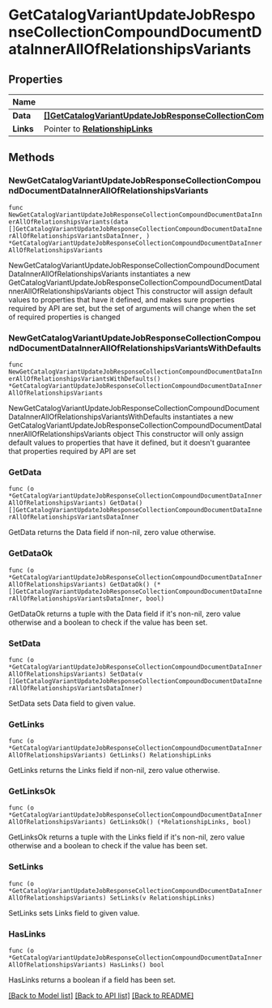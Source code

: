# GetCatalogVariantUpdateJobResponseCollectionCompoundDocumentDataInnerAllOfRelationshipsVariants

## Properties

Name | Type | Description | Notes
------------ | ------------- | ------------- | -------------
**Data** | [**[]GetCatalogVariantUpdateJobResponseCollectionCompoundDocumentDataInnerAllOfRelationshipsVariantsDataInner**](GetCatalogVariantUpdateJobResponseCollectionCompoundDocumentDataInnerAllOfRelationshipsVariantsDataInner.md) |  | 
**Links** | Pointer to [**RelationshipLinks**](RelationshipLinks.md) |  | [optional] 

## Methods

### NewGetCatalogVariantUpdateJobResponseCollectionCompoundDocumentDataInnerAllOfRelationshipsVariants

`func NewGetCatalogVariantUpdateJobResponseCollectionCompoundDocumentDataInnerAllOfRelationshipsVariants(data []GetCatalogVariantUpdateJobResponseCollectionCompoundDocumentDataInnerAllOfRelationshipsVariantsDataInner, ) *GetCatalogVariantUpdateJobResponseCollectionCompoundDocumentDataInnerAllOfRelationshipsVariants`

NewGetCatalogVariantUpdateJobResponseCollectionCompoundDocumentDataInnerAllOfRelationshipsVariants instantiates a new GetCatalogVariantUpdateJobResponseCollectionCompoundDocumentDataInnerAllOfRelationshipsVariants object
This constructor will assign default values to properties that have it defined,
and makes sure properties required by API are set, but the set of arguments
will change when the set of required properties is changed

### NewGetCatalogVariantUpdateJobResponseCollectionCompoundDocumentDataInnerAllOfRelationshipsVariantsWithDefaults

`func NewGetCatalogVariantUpdateJobResponseCollectionCompoundDocumentDataInnerAllOfRelationshipsVariantsWithDefaults() *GetCatalogVariantUpdateJobResponseCollectionCompoundDocumentDataInnerAllOfRelationshipsVariants`

NewGetCatalogVariantUpdateJobResponseCollectionCompoundDocumentDataInnerAllOfRelationshipsVariantsWithDefaults instantiates a new GetCatalogVariantUpdateJobResponseCollectionCompoundDocumentDataInnerAllOfRelationshipsVariants object
This constructor will only assign default values to properties that have it defined,
but it doesn't guarantee that properties required by API are set

### GetData

`func (o *GetCatalogVariantUpdateJobResponseCollectionCompoundDocumentDataInnerAllOfRelationshipsVariants) GetData() []GetCatalogVariantUpdateJobResponseCollectionCompoundDocumentDataInnerAllOfRelationshipsVariantsDataInner`

GetData returns the Data field if non-nil, zero value otherwise.

### GetDataOk

`func (o *GetCatalogVariantUpdateJobResponseCollectionCompoundDocumentDataInnerAllOfRelationshipsVariants) GetDataOk() (*[]GetCatalogVariantUpdateJobResponseCollectionCompoundDocumentDataInnerAllOfRelationshipsVariantsDataInner, bool)`

GetDataOk returns a tuple with the Data field if it's non-nil, zero value otherwise
and a boolean to check if the value has been set.

### SetData

`func (o *GetCatalogVariantUpdateJobResponseCollectionCompoundDocumentDataInnerAllOfRelationshipsVariants) SetData(v []GetCatalogVariantUpdateJobResponseCollectionCompoundDocumentDataInnerAllOfRelationshipsVariantsDataInner)`

SetData sets Data field to given value.


### GetLinks

`func (o *GetCatalogVariantUpdateJobResponseCollectionCompoundDocumentDataInnerAllOfRelationshipsVariants) GetLinks() RelationshipLinks`

GetLinks returns the Links field if non-nil, zero value otherwise.

### GetLinksOk

`func (o *GetCatalogVariantUpdateJobResponseCollectionCompoundDocumentDataInnerAllOfRelationshipsVariants) GetLinksOk() (*RelationshipLinks, bool)`

GetLinksOk returns a tuple with the Links field if it's non-nil, zero value otherwise
and a boolean to check if the value has been set.

### SetLinks

`func (o *GetCatalogVariantUpdateJobResponseCollectionCompoundDocumentDataInnerAllOfRelationshipsVariants) SetLinks(v RelationshipLinks)`

SetLinks sets Links field to given value.

### HasLinks

`func (o *GetCatalogVariantUpdateJobResponseCollectionCompoundDocumentDataInnerAllOfRelationshipsVariants) HasLinks() bool`

HasLinks returns a boolean if a field has been set.


[[Back to Model list]](../README.md#documentation-for-models) [[Back to API list]](../README.md#documentation-for-api-endpoints) [[Back to README]](../README.md)


